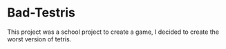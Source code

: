 # Bad-Testris
This project was a school project to create a game, I decided to create the worst version of tetris.

